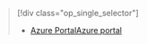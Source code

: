> [!div class="op_single_selector"]
> * [<span data-ttu-id="cde86-101">Azure Portal</span><span class="sxs-lookup"><span data-stu-id="cde86-101">Azure portal</span></span>](../articles/storage/common/storage-enable-and-view-metrics.md)
> 
> 


